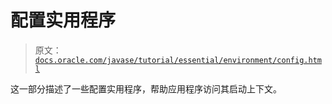 # 配置实用程序

> 原文：[`docs.oracle.com/javase/tutorial/essential/environment/config.html`](https://docs.oracle.com/javase/tutorial/essential/environment/config.html)

这一部分描述了一些配置实用程序，帮助应用程序访问其启动上下文。
